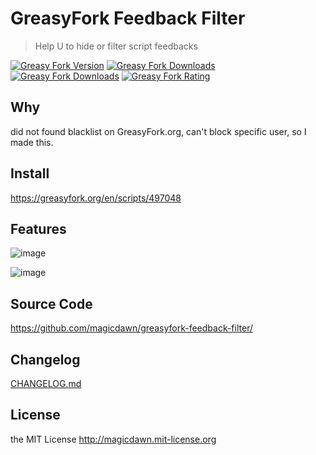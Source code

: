# GreasyFork Feedback Filter

> Help U to hide or filter script feedbacks

[![Greasy Fork Version](https://img.shields.io/greasyfork/v/497048?style=flat-square)][gfurl]
[![Greasy Fork Downloads](https://img.shields.io/greasyfork/dt/497048?style=flat-square)][gfurl]
[![Greasy Fork Downloads](https://img.shields.io/greasyfork/dd/497048?style=flat-square)][gfurl]
[![Greasy Fork Rating](https://img.shields.io/greasyfork/rating-count/497048?style=flat-square)][gfurl]

[gfurl]: https://greasyfork.org/en/scripts/497048

## Why

did not found blacklist on GreasyFork.org, can't block specific user, so I made this.

## Install

https://greasyfork.org/en/scripts/497048

## Features

![image](https://github.com/magicdawn/greasyfork-feedback-filter/assets/4067115/53dd51bf-197d-451b-9797-1221e8a352dd)

![image](https://github.com/magicdawn/greasyfork-feedback-filter/assets/4067115/8654c5ef-451a-4fcc-81bf-fb175fd5e513)

## Source Code

https://github.com/magicdawn/greasyfork-feedback-filter/

## Changelog

[CHANGELOG.md](CHANGELOG.md)

## License

the MIT License http://magicdawn.mit-license.org
